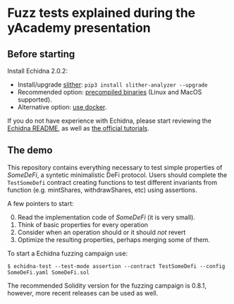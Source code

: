 # Fuzz tests explained during the yAcademy presentation

## Before starting

Install Echidna 2.0.2:

* Install/upgrade [slither](https://github.com/crytic/slither): `pip3 install slither-analyzer --upgrade`
* Recommended option: [precompiled binaries](https://github.com/crytic/echidna/releases/tag/v2.0.2) (Linux and MacOS supported). 
* Alternative option: [use docker](https://hub.docker.com/layers/echidna/trailofbits/echidna/v2.0.2/images/sha256-2d8f87daad48818c8f0e6aca68be6add7d2e7016e950f22a0ceafa1224f03cde?context=explore).

If you do not have experience with Echidna, please start reviewing the [Echidna README](https://github.com/crytic/echidna#echidna-a-fast-smart-contract-fuzzer-), as well as [the official tutorials](https://github.com/crytic/building-secure-contracts/tree/master/program-analysis/echidna). 

## The demo

This repository contains everything necessary to test simple properties of *SomeDeFi*, a syntetic minimalistic DeFi protocol. Users should complete the `TestSomeDefi` contract creating functions to test different invariants from function (e.g. mintShares, withdrawShares, etc) using assertions. 

A few pointers to start:

0. Read the implementation code of *SomeDeFi* (it is very small).
1. Think of basic properties for every operation
2. Consider when an operation should or it should *not* revert
3. Optimize the resulting properties, perhaps merging some of them.

To start a Echidna fuzzing campaign use:

```
$ echidna-test --test-mode assertion --contract TestSomeDefi --config SomeDeFi.yaml SomeDeFi.sol
```

The recommended Solidity version for the fuzzing campaign is 0.8.1, however, more recent releases can be used as well.
